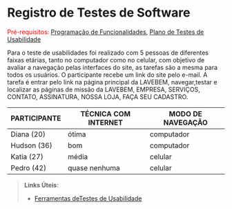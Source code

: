 # Registro de Testes de Software

<span style="color:red">Pré-requisitos: <a href="7-Programação de Funcionalidades.md"> Programação de Funcionalidades</a></span>, <a href="10-Plano de Testes de Usabilidade.md"> Plano de Testes de Usabilidade</a>

Para o teste de usabilidades foi realizado com 5 pessoas de diferentes faixas etárias, tanto no computador como no celular, com objetivo de avaliar a navegação pelas interfaces do site, as tarefas são a mesma para todos os usuários. O participante recebe um link  do site pelo e-mail.
A tarefa é entrar pelo link na página principal da LAVEBEM, navegar,testar e localizar as páginas de missão da LAVEBEM, EMPRESA, SERVIÇOS, CONTATO, ASSINATURA, NOSSA LOJA, FAÇA SEU CADASTRO.

| PARTICIPANTE | TÉCNICA COM INTERNET | MODO DE NAVEGAÇÃO |
|--------------|----------------------|-------------------|
| Diana (20)   |      ótima           |  computador       |
| Hudson (36)  |      bom             |  computador       |
| Katia (27)   |      média           |  celular          |
| Pedro (42)   |     quase nenhuma    |  celular          |

> **Links Úteis**:
> - [Ferramentas deTestes de Usabilidade](https://www.usability.gov/how-to-and-tools/resources/templates.html)
